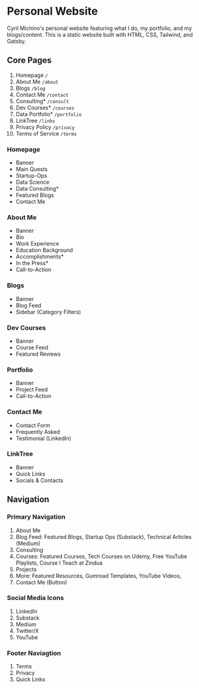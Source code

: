 # Personal Website
Cyril Michino's personal website featuring what I do, my portfolio, and my blogs/content. This is a static website built with HTML, CSS, Tailwind, and Gatsby.

## Core Pages
1. Homepage `/`
2. About Me `/about`
3. Blogs `/blog`
4. Contact Me `/contact`
5. Consulting* `/consult`
6. Dev Courses* `/courses`
7. Data Portfolio* `/portfolio`
8. LinkTree `/links`
9. Privacy Policy `/privacy`
10. Terms of Service `/terms`

### Homepage
- Banner
- Main Quests
- Startup-Ops
- Data Science
- Data Consulting*
- Featured Blogs
- Contact Me
### About Me
- Banner
- Bio
- Work Experience
- Education Background
- Accomplishments*
- In the Press*
- Call-to-Action
### Blogs
- Banner
- Blog Feed
- Sidebar (Category Filters)
### Dev Courses
- Banner
- Course Feed
- Featured Reviews
### Portfolio
- Banner
- Project Feed
- Call-to-Action
### Contact Me
- Contact Form
- Frequently Asked
- Testimonial (LinkedIn)
### LinkTree
- Banner
- Quick Links
- Socials & Contacts

## Navigation
### Primary Navigation
1. About Me
2. Blog Feed: Featured Blogs, Startup Ops (Substack), Technical Articles (Medium)
3. Consulting
4. Courses: Featured Courses, Tech Courses on Udemy, Free YouTube Playlists, Course I Teach at Zindua
5. Projects
6. More: Featured Resources, Gumroad Templates, YouTube Videos, 
7. Contact Me (Button)
### Social Media Icons
1. LinkedIn
2. Substack
3. Medium
4. Twitter/X
5. YouTube
### Footer Naviagtion
1. Terms
2. Privacy
3. Quick Links
